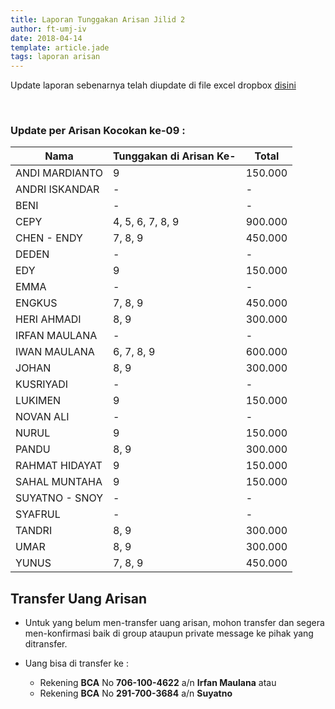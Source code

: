 ```yaml
---
title: Laporan Tunggakan Arisan Jilid 2
author: ft-umj-iv
date: 2018-04-14
template: article.jade
tags: laporan arisan
---
```


Update laporan sebenarnya telah diupdate di file excel dropbox [disini](https://www.dropbox.com/s/lqrvit24hfh3fot/Arisan%20UMJ%20TechInfo4%20Jilid%2002.xlsx?dl=0)

<br/>
<span class="more"></span>

### Update per Arisan Kocokan ke-09 :

|Nama									| Tunggakan di Arisan Ke- 	| Total 			|
| -------------------	| ------------------------- | ----------- |
| ANDI MARDIANTO 			| 9			  		              | 150.000 		|
| ANDRI ISKANDAR 			| -			  		              | -				 		|
| BENI 						    | -			  		              | -				 		|
| CEPY 						    | 4, 5, 6, 7, 8, 9	  		  | 900.000 		|
| CHEN - ENDY 				| 7, 8, 9						        | 450.000  		|
| DEDEN 					    | -			  		              | -				 		|
| EDY 						    | 9			  		              | 150.000 		|
| EMMA 						    | -			  		              | -				 		|
| ENGKUS 					    | 7, 8, 9						        | 450.000  		|
| HERI AHMADI 				| 8, 9					            | 300.000  		|
| IRFAN MAULANA 			| -			  		              | -				 		|
| IWAN MAULANA 				| 6, 7, 8, 9							  | 600.000  		|
| JOHAN 					    | 8, 9 							        | 300.000  		|
| KUSRIYADI 				  | -			  		              | -				 		|
| LUKIMEN 					  | 9			  		              | 150.000 		|
| NOVAN ALI 				  | -			  		              | -				 		|
| NURUL				 		    | 9			  		              | 150.000 		|
| PANDU 					    | 8, 9 							        | 300.000  		|
| RAHMAT HIDAYAT 			| 9			  		              | 150.000 		|
| SAHAL MUNTAHA 			| 9			  		              | 150.000 		|
| SUYATNO - SNOY 			| -			  		              | -				 		|
| SYAFRUL 					  | -			  		              | -				 		|
| TANDRI 					    | 8, 9 							        | 300.000  		|
| UMAR 						    | 8, 9 							        | 300.000  		|
| YUNUS 					    | 7, 8, 9	  		            | 450.000  		|

## Transfer Uang Arisan

+ Untuk yang belum men-transfer uang arisan, mohon transfer dan segera men-konfirmasi baik di group ataupun private message ke pihak yang ditransfer.

+ Uang bisa di transfer ke :
	- Rekening <b>BCA</b> No <b>706-100-4622</b> a/n <b>Irfan Maulana</b> atau
	- Rekening <b>BCA</b> No <b>291-700-3684</b> a/n <b>Suyatno</b>

